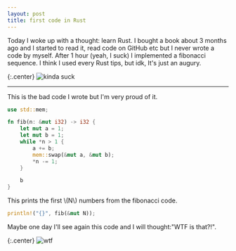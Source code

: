 ```yaml
---
layout: post
title: first code in Rust 
---
```


Today I woke up with a thought: learn Rust. I bought a book about 3 months ago and I started to read it, read code on GitHub etc but I never wrote a code by myself.
After 1 hour (yeah, I suck) I implemented a fibonacci sequence. I think I used every Rust tips, but idk, It's just an augury.

{:.center}
![kinda suck](https://media.tenor.com/images/b58a6eb5e09d1c9d99151d90db671217/tenor.gif)

---
This is the bad code I wrote but I'm very proud of it.

```rust
use std::mem;

fn fib(n: &mut i32) -> i32 {
    let mut a = 1;
    let mut b = 1;
    while *n > 1 {
        a += b;
        mem::swap(&mut a, &mut b);
        *n -= 1;
    }

    b
}
```

<p>This prints the first <span>\(N\)</span> numbers from the fibonacci code.</p>

```rust
println!("{}", fib(&mut N));
```

Maybe one day I'll see again this code and I will thought:"WTF is that?!".

{:.center}
![wtf](https://media.tenor.com/images/a8db208ebc4a1cfb5390c26e676c34de/tenor.gif)

